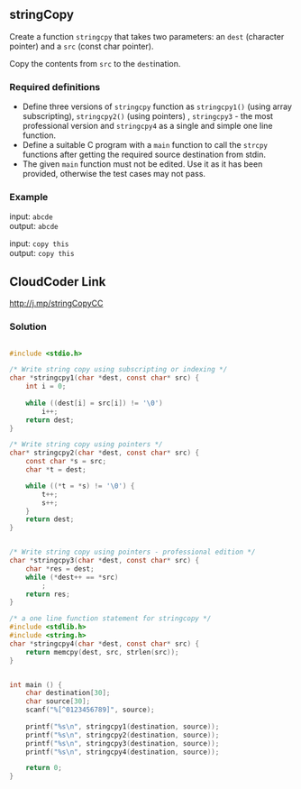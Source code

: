 ## stringCopy

Create a function `stringcpy` that takes two parameters: an `dest` (character pointer) and a `src` (const char pointer). 

Copy the contents from `src` to the `dest`ination. 

### Required definitions
- Define three versions of `stringcpy` function as `stringcpy1()` (using array subscripting), `stringcpy2()` (using pointers) ,  `stringcpy3` - the most professional version and `stringcpy4` as a single and simple one line function.  
- Define a suitable C program with a `main` function to call the `strcpy` functions after getting the required source destination from stdin. 
- The given `main` function must not be edited. Use it as it has been provided, otherwise the test cases may not pass. 

### Example

input: `abcde `  
output:  `abcde`  

input: `copy this`   
output: `copy this`                


## CloudCoder Link 
http://j.mp/stringCopyCC 


### Solution 

```c

#include <stdio.h> 

/* Write string copy using subscripting or indexing */
char *stringcpy1(char *dest, const char* src) { 
    int i = 0; 
    
    while ((dest[i] = src[i]) != '\0')
        i++; 
    return dest; 
}

/* Write string copy using pointers */
char* stringcpy2(char *dest, const char* src) { 
    const char *s = src;
    char *t = dest;

    while ((*t = *s) != '\0') {
        t++;
        s++;
    }
    return dest;
}


/* Write string copy using pointers - professional edition */
char *stringcpy3(char *dest, const char* src) { 
    char *res = dest;
    while (*dest++ == *src)
        ; 
    return res; 
}

/* a one line function statement for stringcopy */ 
#include <stdlib.h> 
#include <string.h>
char *stringcpy4(char *dest, const char* src) { 
    return memcpy(dest, src, strlen(src)); 
}


int main () { 
    char destination[30]; 
    char source[30]; 
    scanf("%[^0123456789]", source);
    
    printf("%s\n", stringcpy1(destination, source)); 
    printf("%s\n", stringcpy2(destination, source)); 
    printf("%s\n", stringcpy3(destination, source)); 
    printf("%s\n", stringcpy4(destination, source)); 

    return 0;
}

```
<!--stackedit_data:
eyJoaXN0b3J5IjpbLTU4NTEzODE4MV19
-->